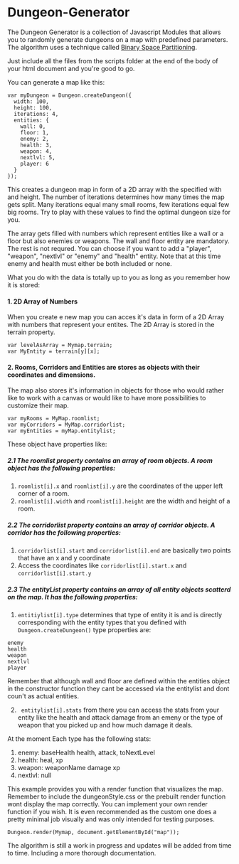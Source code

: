 # Dungeon-Generator

The Dungeon Generator is a collection of Javascript Modules that allows you to randomly generate dungeons on a map with predefined parameters. The algorithm uses a technique called [Binary Space Partitioning](https://en.wikipedia.org/wiki/Binary_space_partitioning).

Just include all the files from the scripts folder at the end of the body of your html document and you're good to go.

You can generate a map like this: 

```
var myDungeon = Dungeon.createDungeon({
  width: 100,
  height: 100,
  iterations: 4,
  entities: {
    wall: 0,
    floor: 1,
    enemy: 2,
    health: 3,
    weapon: 4,
    nextlvl: 5,
    player: 6
  }
});
```
This creates a dungeon map in form of a 2D array with the specified with and height. The number of iterations determines how many times the map gets split. Many iterations equal many small rooms, few iterations equal few big rooms. Try to play with these values to find the optimal dungeon size for you.

The array gets filled with numbers which represent entities like a wall or a floor but also enemies or weapons.
The wall and floor entity are mandatory. The rest is not requred. You can choose if you want to add a "player", "weapon", "nextlvl" or "enemy" and "health" entity. Note that at this time enemy and health must either be both included or none.

What you do with the data is totally up to you as long as you remember how it is stored:

#### 1. 2D Array of Numbers
  When you create e new map you can acces it's data in form of a 2D Array with numbers that represent your entites.
  The 2D Array is stored in the terrain property.
  
  ```
  var levelAsArray = Mymap.terrain;
  var MyEntity = terrain[y][x];
  ```
  
#### 2. Rooms, Corridors and Entities are stores as objects with their coordinates and dimensions.
The map also stores it's information in objects for those who would rather like to work with a canvas or would like to have more possibilities to customize their map.

``` 
var myRooms = MyMap.roomlist;
var myCorridors = MyMap.corridorlist;
var myEntities = myMap.entitylist;
```

These object have properties like:

  
##### 2.1 The roomlist property contains an array of room objects. A room object has the following properties:
  
1. ```roomlist[i].x``` and ```roomlist[i].y``` are the coordinates of the upper left corner of a room.
2. ```roomlist[i].width``` and ```roomlist[i].height``` are the width and height of a room.
  
##### 2.2 The corridorlist property contains an array of corridor objects. A corridor has the following properties:

1. ```corridorlist[i].start``` and ```corridorlist[i].end``` are basically two points that have an x and y coordinate
2. Access the coordinates like ```corridorlist[i].start.x``` and ```corridorlist[i].start.y```
  
##### 2.3 The entityList property contains an array of all entity objects scatterd on the map. It has the following properties:

1. ```entitiylist[i].type``` determines that type of entity it is and is directly corresponding with the entity types that you defined with ```Dungeon.createDungeon()``` type properties are:

  ```
  enemy
  health
  weapon
  nextlvl
  player
  ```
 
  Remember that although wall and floor are defined within the entities object in the constructor function they cant be accessed via the entitylist and dont coun't as actual entities.

2. ``` entitylist[i].stats``` from there you can access the stats from your entity like the health and attack damage from an emeny or the type of weapon that you picked up and how much damage it deals.

At the moment Each type has the following stats:

  1. enemy: baseHealth health, attack, toNextLevel
  2. health: heal, xp
  3. weapon: weaponName damage xp
  4. nextlvl: null


This example provides you with a render function that visualizes the map. Remember to include the dungeonStyle.css or the prebuilt render function wont display the map correctly. You can implement your own render function if you wish. It is even recommended as the custom one does a pretty minimal job visually and was only intended for testing purposes.

```
Dungeon.render(Mymap, document.getElementById("map"));
```

The algorithm is still a work in progress and updates will be added from time to time. Including a more thorough documentation.
